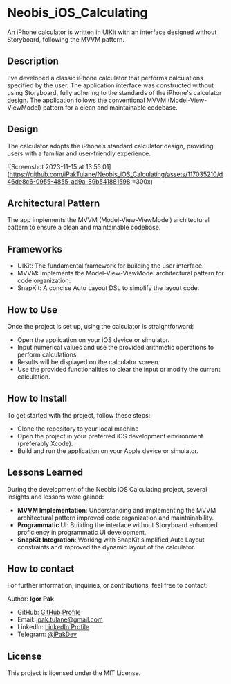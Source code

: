# Neobis_iOS_Calculating
An iPhone calculator is written in UIKit with an interface designed without Storyboard, following the MVVM pattern.

## Description
I've developed a classic iPhone calculator that performs calculations specified by the user. The application interface was constructed without using Storyboard, fully adhering to the standards of the iPhone's calculator design. The application follows the conventional MVVM (Model-View-ViewModel) pattern for a clean and maintainable codebase.

## Design
The calculator adopts the iPhone’s standard calculator design, providing users with a familiar and user-friendly experience.

![Screenshot 2023-11-15 at 13 55 01](https://github.com/iPakTulane/Neobis_iOS_Calculating/assets/117035210/d46de8c6-0955-4855-ad9a-89b541881598 =300x)

## Architectural Pattern
The app implements the MVVM (Model-View-ViewModel) architectural pattern to ensure a clean and maintainable codebase.

## Frameworks
- UIKit: The fundamental framework for building the user interface.
- MVVM: Implements the Model-View-ViewModel architectural pattern for code organization.
- SnapKit: A concise Auto Layout DSL to simplify the layout code.

## How to Use
Once the project is set up, using the calculator is straightforward:
- Open the application on your iOS device or simulator.
- Input numerical values and use the provided arithmetic operations to perform calculations.
- Results will be displayed on the calculator screen.
- Use the provided functionalities to clear the input or modify the current calculation.

## How to Install
To get started with the project, follow these steps:
- Clone the repository to your local machine
- Open the project in your preferred iOS development environment (preferably Xcode).
- Build and run the application on your Apple device or simulator.

## Lessons Learned
During the development of the Neobis iOS Calculating project, several insights and lessons were gained:

- **MVVM Implementation**: Understanding and implementing the MVVM architectural pattern improved code organization and maintainability.
- **Programmatic UI**: Building the interface without Storyboard enhanced proficiency in programmatic UI development.
- **SnapKit Integration**: Working with SnapKit simplified Auto Layout constraints and improved the dynamic layout of the calculator.

## How to contact
For further information, inquiries, or contributions, feel free to contact:

Author: **Igor Pak** 
- GitHub: [GitHub Profile](https://github.com/iPakTulane)
- Email: [ipak.tulane@gmail.com](mailto:ipak.tulane@gmail.com)
- LinkedIn: [LinkedIn Profile](https://www.linkedin.com/in/igor-pak-39152a42/)
- Telegram: [@iPakDev](https://t.me/iPakDev)

## License
This project is licensed under the MIT License.


